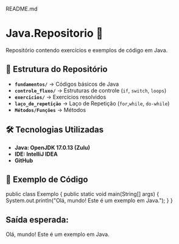README.md

# Java.Repositorio 🚀  
Repositório contendo exercícios e exemplos de código em Java.  

## 📂 Estrutura do Repositório  
- **`fundamentos/`** → Códigos básicos de Java  
- **`controle_fluxo/`** → Estruturas de controle (`if`, `switch`, `loops`)  
- **`exercicios/`** → Exercícios resolvidos
- **`laço_de_repetição`** → Laço de Repetição (`for`,`while`, `do-while`)
- **`Métodos/Funções`** → Métodos

## 🛠️ Tecnologias Utilizadas  
- **Java: OpenJDK 17.0.13 (Zulu)**
- **IDE: IntelliJ IDEA**  
- **GitHub**  

## 🌟 Exemplo de Código
public class Exemplo {
    public static void main(String[] args) {
        System.out.println("Olá, mundo! Este é um exemplo em Java.");
    }
}

## Saída esperada:
Olá, mundo! Este é um exemplo em Java.
